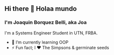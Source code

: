 ## Hi there 👋 Holaa mundo
### I'm Joaquin Borquez Belli, aka Joa

I'm a Systems Engineer Student in UTN, FRBA. 
- 🌱 I’m currently learning OOP
- ⚡ Fun fact; I ♥ The Simpsons & germinate seeds
<!--
**BorquezBelli/BorquezBelli** is a ✨ _special_ ✨ repository because its `README.md` (this file) appears on your GitHub profile.

Here are some ideas to get you started:

- 🔭 I’m currently working on ...
 ...
- 👯 I’m looking to collaborate on ...
- 🤔 I’m looking for help with ...
- 💬 Ask me about ...
- 📫 How to reach me: ...
- 😄 Pronouns: ...

-->
